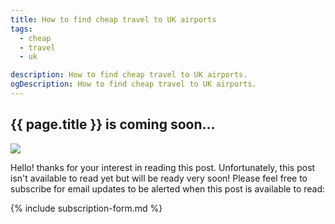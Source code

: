 ```yaml
---
title: How to find cheap travel to UK airports
tags:
  - cheap
  - travel
  - uk

description: How to find cheap travel to UK airports.
ogDescription: How to find cheap travel to UK airports.
---
```


## {{ page.title }} is coming soon...

<!--more-->

<img src="{{ site.baseurl }}/static/img/under-construction.jpg" class="img-fluid">

Hello! thanks for your interest in reading this post. Unfortunately, this post isn't available to read yet but will be ready very soon! 
Please feel free to subscribe for email updates to be alerted when this post is available to read:

{% include subscription-form.md %}